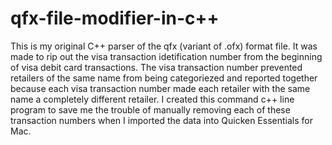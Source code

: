 # qfx-file-modifier-in-c++

This is my original C++ parser of the qfx (variant of .ofx) format file.  It was made to rip out the visa transaction idetification number from the beginning of visa debit card transactions.  The visa transaction number prevented retailers of the same name from being categoriezed and reported together because each visa transaction number made each retailer with the same name a completely different retailer.  I created this command c++ line program to save me the trouble of manually removing each of these transaction numbers when I imported the data into Quicken Essentials for Mac.  
